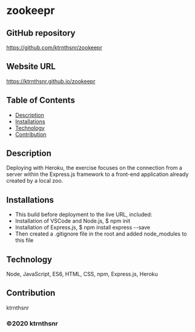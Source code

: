﻿# zookeepr

## GitHub repository
https://github.com/ktrnthsnr/zookeepr

## Website URL
https://ktrnthsnr.github.io/zookeepr

## Table of Contents
* [Description](#description)
* [Installations](#installations)
* [Technology](#technology)
* [Contribution](#contribution)

## Description
Deploying with Heroku, the exercise focuses on the connection from a server within the Express.js framework to a front-end application already created by a local zoo.

## Installations
- This build before deployment to the live URL, included:
- Installation of VSCode and Node.js, $ npm init
- Installation of Express.js, $ npm install express --save
- Then created a .gitignore file in the root and added node_modules to this file

## Technology
Node, JavaScript, ES6, HTML, CSS, npm, Express.js, Heroku

## Contribution
ktrnthsnr

### ©️2020 ktrnthsnr
